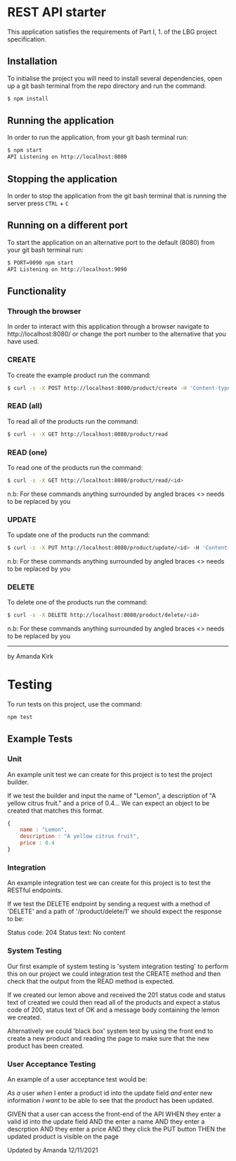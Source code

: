 # REST API starter

This application satisfies the requirements of Part I, 1. of the LBG project specification.

## Installation

To initialise the project you will need to install several dependencies, open up a git bash terminal from the repo directory and run the command:

~~~ bash
$ npm install
~~~

## Running the application

In order to run the application, from your git bash terminal run:

~~~ bash
$ npm start
API Listening on http://localhost:8080
~~~

## Stopping the application

In order to stop the application from the git bash terminal that is running the server press ``CTRL`` + ``C``

## Running on a different port

To start the application on an alternative port to the default (8080) from your git bash terminal run:

~~~ bash
$ PORT=9090 npm start
API Listening on http://localhost:9090
~~~

## Functionality

### Through the browser

In order to interact with this application through a browser navigate to http://localhost:8080/ or change the port number to the alternative that you have used.

### CREATE

To create the example product run the command:

~~~ bash
$ curl -s -X POST http://localhost:8080/product/create -H 'Content-type:application/json' -d '{"name":"example product", "description":"this is an example", "price":9.99}'
~~~

### READ (all)

To read all of the products run the command:

~~~ bash
$ curl -s -X GET http://localhost:8080/product/read
~~~

### READ (one)

To read one of the products run the command:

~~~ bash
$ curl -s -X GET http://localhost:8080/product/read/<id>
~~~

n.b: For these commands anything surrounded by angled braces <> needs to be replaced by you

### UPDATE

To update one of the products run the command:

~~~ bash
$ curl -s -X PUT http://localhost:8080/product/update/<id> -H 'Content-type:application/json'  -d '{"name":"updated product", "description":"its brand new", "price":99.99}'
~~~

n.b: For these commands anything surrounded by angled braces <> needs to be replaced by you

### DELETE

To delete one of the products run the command:

~~~ bash
$ curl -s -X DELETE http://localhost:8080/product/delete/<id>
~~~

n.b: For these commands anything surrounded by angled braces <> needs to be replaced by you

---

by Amanda Kirk

# Testing

To run tests on this project, use the command:

~~~ bash
npm test
~~~

## Example Tests

### Unit

An example unit test we can create for this project is to test the project builder.

If we test the builder and input the name of "Lemon", a description of "A yellow citrus fruit." and a price of 0.4... We can expect an object to be created that matches this format.  

~~~ javascript
{
    name : "Lemon",
    description : "A yellow citrus fruit",
    price : 0.4
}
~~~

### Integration

An example integration test we can create for this project is to test the RESTful endpoints.

If we test the DELETE endpoint by sending a request with a method of 'DELETE' and a path of '/product/delete/1' we should expect the response to be:

Status code: 204
Status text: No content

### System Testing

Our first example of system testing is 'system integration testing' to perform this on our project we could integration test the CREATE method and then check that the output from the READ method is expected.

If we created our lemon above and received the 201 status code and status text of created we could then read all of the products and expect a status code of 200, status text of OK and a message body containing the lemon we created.

Alternatively we could 'black box' system test by using the front end to create a new product and reading the page to make sure that the new product has been created.

### User Acceptance Testing

An example of a user acceptance test would be:

*As a* user
*when* I enter a product id into the update field
*and* enter new information
*I want* to be able to see that the product has been updated.

GIVEN that a user can access the front-end of the API
WHEN they enter a valid id into the update field
AND the enter a name
AND they enter a descrption
AND they enter a price
AND they click the PUT button
THEN the updated product is visible on the page

Updated by Amanda 12/11/2021


